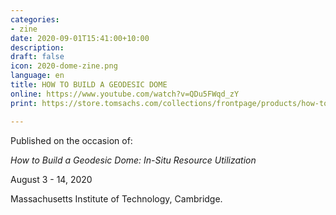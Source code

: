 ```yaml
---
categories:
- zine
date: 2020-09-01T15:41:00+10:00
description: 
draft: false
icon: 2020-dome-zine.png
language: en
title: HOW TO BUILD A GEODESIC DOME
online: https://www.youtube.com/watch?v=QDu5FWqd_zY
print: https://store.tomsachs.com/collections/frontpage/products/how-to-build-a-geodesic-dome-zine

---
```


Published on the occasion of:

<p class="block"><i>How to Build a Geodesic Dome: In-Situ Resource Utilization</i></p>
<p class="block">August 3 - 14, 2020</p>
<p class="block">Massachusetts Institute of Technology, Cambridge.</p>